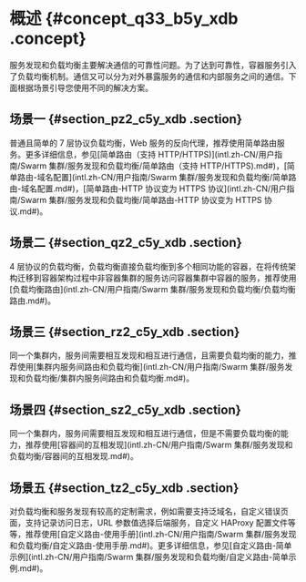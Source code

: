 # 概述 {#concept_q33_b5y_xdb .concept}

服务发现和负载均衡主要解决通信的可靠性问题。为了达到可靠性，容器服务引入了负载均衡机制。通信又可以分为对外暴露服务的通信和内部服务之间的通信。下面根据场景引导您使用不同的解决方案。

## 场景一 {#section_pz2_c5y_xdb .section}

普通且简单的 7 层协议负载均衡，Web 服务的反向代理，推荐使用简单路由服务。更多详细信息，参见[简单路由（支持 HTTP/HTTPS\)](intl.zh-CN/用户指南/Swarm 集群/服务发现和负载均衡/简单路由（支持 HTTP/HTTPS).md#)，[简单路由-域名配置](intl.zh-CN/用户指南/Swarm 集群/服务发现和负载均衡/简单路由-域名配置.md#)，[简单路由-HTTP 协议变为 HTTPS 协议](intl.zh-CN/用户指南/Swarm 集群/服务发现和负载均衡/简单路由-HTTP 协议变为 HTTPS 协议.md#)。

## 场景二 {#section_qz2_c5y_xdb .section}

4 层协议的负载均衡，负载均衡直接负载均衡到多个相同功能的容器，在将传统架构迁移到容器架构过程中非容器集群的服务访问容器集群中容器的服务，推荐使用[负载均衡路由](intl.zh-CN/用户指南/Swarm 集群/服务发现和负载均衡/负载均衡路由.md#)。

## 场景三 {#section_rz2_c5y_xdb .section}

同一个集群内，服务间需要相互发现和相互进行通信，且需要负载均衡的能力，推荐使用[集群内服务间路由和负载均衡](intl.zh-CN/用户指南/Swarm 集群/服务发现和负载均衡/集群内服务间路由和负载均衡.md#)。

## 场景四 {#section_sz2_c5y_xdb .section}

同一个集群内，服务间需要相互发现和相互进行通信，但是不需要负载均衡的能力，推荐使用[容器间的互相发现](intl.zh-CN/用户指南/Swarm 集群/服务发现和负载均衡/容器间的互相发现.md#)。

## 场景五 {#section_tz2_c5y_xdb .section}

对负载均衡和服务发现有较高的定制需求，例如需要支持泛域名，自定义错误页面，支持记录访问日志，URL 参数值选择后端服务，自定义 HAProxy 配置文件等等，推荐使用[自定义路由-使用手册](intl.zh-CN/用户指南/Swarm 集群/服务发现和负载均衡/自定义路由-使用手册.md#)。更多详细信息，参见[自定义路由-简单示例](intl.zh-CN/用户指南/Swarm 集群/服务发现和负载均衡/自定义路由-简单示例.md#)。

